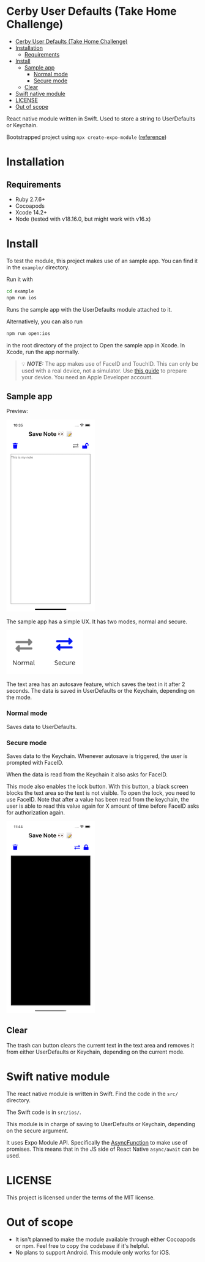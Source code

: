 # Cerby User Defaults (Take Home Challenge)

- [Cerby User Defaults (Take Home Challenge)](#cerby-user-defaults-take-home-challenge)
- [Installation](#installation)
  - [Requirements](#requirements)
- [Install](#install)
  - [Sample app](#sample-app)
    - [Normal mode](#normal-mode)
    - [Secure mode](#secure-mode)
  - [Clear](#clear)
- [Swift native module](#swift-native-module)
- [LICENSE](#license)
- [Out of scope](#out-of-scope)

React native module written in Swift. Used to store a string to UserDefaults or Keychain.

Bootstrapped project using `npx create-expo-module` ([reference](https://docs.expo.dev/modules/get-started/#creating-a-new-module-with-an-example-project))



# Installation

## Requirements

* Ruby 2.7.6+
* Cocoapods
* Xcode 14.2+
* Node (tested with v18.16.0, but might work with v16.x)

# Install

To test the module, this project makes use of an sample app. You can find it in the `example/` directory.

Run it with
```sh
cd example
npm run ios
```

Runs the sample app with the UserDefaults module attached to it.

Alternatively, you can also run
```sh
npm run open:ios
```
in the root directory of the project to Open the sample app in Xcode. In Xcode, run the app normally.

> 💡 **_NOTE:_** The app makes use of FaceID and TouchID. This can only be used with a real device, not a simulator. Use [this guide](https://github.com/expo/fyi/blob/main/setup-xcode-signing.md) to prepare your device. You need an Apple Developer account.

## Sample app

Preview:

![Screenshot of app](./images/screenshot1.png)

The sample app has a simple UX. It has two modes, normal and secure.

![app modes](./images/modes.png)

The text area has an autosave feature, which saves the text in it after 2 seconds. The data is saved in UserDefaults or the Keychain, depending on the mode.

### Normal mode

Saves data to UserDefaults.

### Secure mode

Saves data to the Keychain. Whenever autosave is triggered, the user is prompted with FaceID.

When the data is read from the Keychain it also asks for FaceID.

This mode also enables the lock button. With this button, a black screen blocks the text area so the text is not visible. To open the lock, you need to use FaceID. Note that after a value has been read from the keychain, the user is able to read this value again for X amount of time before FaceID asks for authorization again.

![Screenshot of locked text area](./images/lock1.png)

## Clear

The trash can button clears the current text in the text area and removes it from either UserDefaults or Keychain, depending on the current mode.

# Swift native module

The react native module is written in Swift. Find the code in the `src/` directory.

The Swift code is in `src/ios/`.

This module is in charge of saving to UserDefaults or Keychain, depending on the secure argument.

It uses Expo Module API. Specifically the [AsyncFunction](https://docs.expo.dev/modules/module-api/#asyncfunction) to make use of promises. This means that in the JS side of React Native `async/await` can be used.

# LICENSE
This project is licensed under the terms of the MIT license.

# Out of scope
* It isn't planned to make the module available through either Cocoapods or npm. Feel free to copy the codebase if it's helpful.
* No plans to support Android. This module only works for iOS.